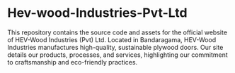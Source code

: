 # Hev-wood-Industries-Pvt-Ltd
This repository contains the source code and assets for the official website of HEV-Wood Industries (Pvt) Ltd. Located in Bandaragama, HEV-Wood Industries manufactures high-quality, sustainable plywood doors. Our site details our products, processes, and services, highlighting our commitment to craftsmanship and eco-friendly practices.
